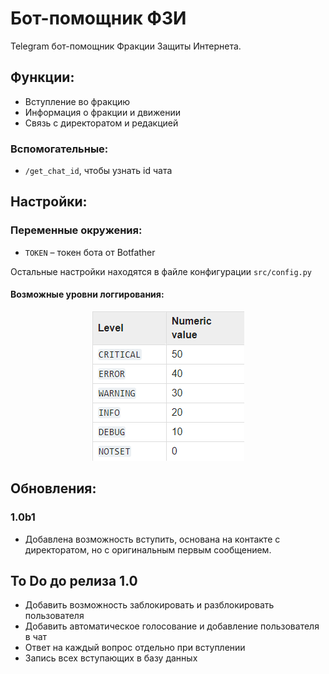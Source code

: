 # Бот-помощник ФЗИ
Telegram бот-помощник Фракции Защиты Интернета.
## Функции:
- Вступление во фракцию
- Информация о фракции и движении
- Связь с директоратом и редакцией
### Вспомогательные:
- `/get_chat_id`, чтобы узнать id чата

## Настройки:
### Переменные окружения:
- `TOKEN` – токен бота от Botfather

Остальные настройки находятся в файле конфигурации `src/config.py`
#### Возможные уровни логгирования:
<p align="center">
    <img src="readme-images/logging_levels.png" />
</p>

## Обновления:
### 1.0b1
- Добавлена возможность вступить, основана на контакте с директоратом, но с оригинальным первым сообщением.

## To Do до релиза 1.0
- Добавить возможность заблокировать и разблокировать пользователя
- Добавить автоматическое голосование и добавление пользователя в чат
- Ответ на каждый вопрос отдельно при вступлении
- Запись всех вступающих в базу данных